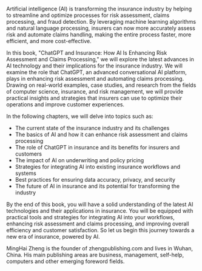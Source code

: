 
Artificial intelligence (AI) is transforming the insurance industry by helping to streamline and optimize processes for risk assessment, claims processing, and fraud detection. By leveraging machine learning algorithms and natural language processing, insurers can now more accurately assess risk and automate claims handling, making the entire process faster, more efficient, and more cost-effective.

In this book, "ChatGPT and Insurance: How AI Is Enhancing Risk Assessment and Claims Processing," we will explore the latest advances in AI technology and their implications for the insurance industry. We will examine the role that ChatGPT, an advanced conversational AI platform, plays in enhancing risk assessment and automating claims processing. Drawing on real-world examples, case studies, and research from the fields of computer science, insurance, and risk management, we will provide practical insights and strategies that insurers can use to optimize their operations and improve customer experiences.

In the following chapters, we will delve into topics such as:

- The current state of the insurance industry and its challenges
- The basics of AI and how it can enhance risk assessment and claims processing
- The role of ChatGPT in insurance and its benefits for insurers and customers
- The impact of AI on underwriting and policy pricing
- Strategies for integrating AI into existing insurance workflows and systems
- Best practices for ensuring data accuracy, privacy, and security
- The future of AI in insurance and its potential for transforming the industry

By the end of this book, you will have a solid understanding of the latest AI technologies and their applications in insurance. You will be equipped with practical tools and strategies for integrating AI into your workflows, enhancing risk assessment and claims processing, and improving overall efficiency and customer satisfaction. So let us begin this journey towards a new era of insurance, powered by AI.

MingHai Zheng is the founder of zhengpublishing.com and lives in Wuhan, China. His main publishing areas are business, management, self-help, computers and other emerging foreword fields.
